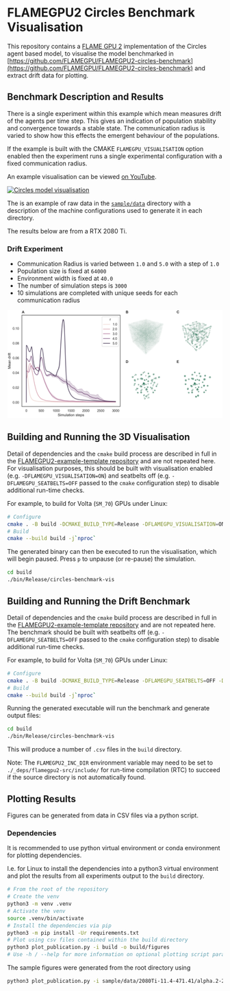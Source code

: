 # FLAMEGPU2 Circles Benchmark Visualisation

This repository contains a [FLAME GPU 2](https://github.com/FLAMEGPU/FLAMEGPU2) implementation of the Circles agent based model, to visualise the model benchmarked in [https://github.com/FLAMEGPU/FLAMEGPU2-circles-benchmark](https://github.com/FLAMEGPU/FLAMEGPU2-circles-benchmark) and extract drift data for plotting.

## Benchmark Description and Results

There is a single experiment within this example which mean measures drift of the agents per time step. This gives an indication of population stability and convergence towards a stable state. The communication radius is varied to show how this effects the emergent behaviour of the populations.

If the example is built with the CMAKE `FLAMEGPU_VISUALISATION` option enabled then the experiment runs a single experimental configuration with a fixed communication radius.

An example visualisation can be viewed [on YouTube](https://www.youtube.com/watch?v=ZedroqmOaHU).

[![Circles model visualisation](https://img.youtube.com/vi/ZedroqmOaHU/0.jpg)](https://www.youtube.com/watch?v=ZedroqmOaHU)

The is an example of raw data in the [`sample/data`](sample/data) directory with a description of the machine configurations used to generate it in each directory.

The results below are from a RTX 2080 Ti.

### Drift Experiment

+ Communication Radius is varied between `1.0` and `5.0` with a  step of `1.0`
+ Population size is fixed at `64000`
+ Environment width is fixed at `40.0`
+ The number of simulation steps is `3000`
+ 10 simulations are completed with unique seeds for each communication radius

[![Combined Figure](sample/figures/2080Ti-11.4-471.41/alpha.2-2080Ti-11.4-beltsoff/figure.png)](sample/figures/2080Ti-11.4-471.41/alpha.2-2080Ti-11.4-beltsoff/figure.png)

## Building and Running the 3D Visualisation

Detail of dependencies and the `cmake` build process are described in full in the [FLAMEGPU2-example-template repository](https://github.com/FLAMEGPU/FLAMEGPU2-example-template) and are not repeated here. 
For visualisation purposes, this should be built with visualisation enabled (e.g. `-DFLAMEGPU_VISUALISATION=ON`) and seatbelts off (e.g. `-DFLAMEGPU_SEATBELTS=OFF` passed to the `cmake` configuration step) to disable additional run-time checks.

For example, to build for Volta (`SM_70`) GPUs under Linux:

```bash
# Configure 
cmake . -B build -DCMAKE_BUILD_TYPE=Release -DFLAMEGPU_VISUALISATION=ON -DFLAMEGPU_SEATBELTS=OFF -DCMAKE_CUDA_ARCHITECTURES=70
# Build
cmake --build build -j`nproc` 
```

The generated binary can then be executed to run the visualisation, which will begin paused. Press `p` to unpause (or re-pause) the simulation.

```bash
cd build
./bin/Release/circles-benchmark-vis
```

## Building and Running the Drift Benchmark

Detail of dependencies and the `cmake` build process are described in full in the [FLAMEGPU2-example-template repository](https://github.com/FLAMEGPU/FLAMEGPU2-example-template) and are not repeated here. The benchmark should be built with seatbelts off (e.g. `-DFLAMEGPU_SEATBELTS=OFF` passed to the `cmake` configuration step) to disable additional run-time checks.

For example, to build for Volta (`SM_70`) GPUs under Linux:

```bash
# Configure 
cmake . -B build -DCMAKE_BUILD_TYPE=Release -DFLAMEGPU_SEATBELTS=OFF -DCMAKE_CUDA_ARCHITECTURES=70
# Build
cmake --build build -j`nproc` 
```

Running the generated executable will run the benchmark and generate output files:

```bash
cd build
./bin/Release/circles-benchmark-vis
```

This will produce a number of `.csv` files in the `build` directory.

Note: The `FLAMEGPU2_INC_DIR` environment variable may need to be set to `./_deps/flamegpu2-src/include/` for run-time compilation (RTC) to succeed if the source directory is not automatically found.

## Plotting Results

Figures can be generated from data in CSV files via a python script.

### Dependencies

It is recommended to use python virtual environment or conda environment for plotting dependencies.

I.e. for Linux to install the dependencies into a python3 virtual environment and plot the results from all experiments output to the `build` directory.

```bash
# From the root of the repository
# Create the venv
python3 -m venv .venv
# Activate the venv
source .venv/bin/activate
# Install the dependencies via pip
python3 -m pip install -Ur requirements.txt
# Plot using csv files contained within the build directory
python3 plot_publication.py -i build -o build/figures
# Use -h / --help for more information on optional plotting script parameters.
```

The sample figures were generated from the root directory using

```bash
python3 plot_publication.py -i sample/data/2080Ti-11.4-471.41/alpha.2-2080Ti-11.4-beltsoff -o sample/figures/2080Ti-11.4-471.41/alpha.2-2080Ti-11.4-beltsoff
```
